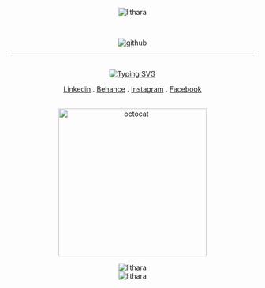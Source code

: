 <div align = "center">
<p align="center"> <img src="https://komarev.com/ghpvc/?username=lithara&label=Profile%20views&color=0e75b6&style=flat" alt="lithara"/> </p> 
<br>
 
![github](https://user-images.githubusercontent.com/113939177/234396050-8e44459d-62d7-45fe-90f1-e85ef09cbe03.gif)

<hr>

<br>
 <a href="https://git.io/typing-svg"><img src="https://readme-typing-svg.demolab.com?font=Fira+Code&size=24&color=FFFFFF&center=true&width=435&lines=UI+%2F+UX+Designer;Web+Development+Enthusiast;Undergraduate" alt="Typing SVG" /></a>
<!--<h3 align="center">UI/UX Designer | Web Development Enthusiast | Undergraduate</h3>-->
<br>
  
<a href ="https://www.linkedin.com/in/lithara-perera/"> Linkedin</a> .
<a href ="https://www.behance.net/lithara-perera"> Behance</a> .
<a href ="https://www.instagram.com/lithara.perera/"> Instagram</a> .
<a href ="https://web.facebook.com/lithara.perera.1/"> Facebook</a>
<br>
<br>

<span><img align="center"  alt="octocat" width="300" src="https://octodex.github.com/images/hula_loop_octodex03.gif"></span>

<div align="center">
  <img align = "center" src = "https://github-readme-stats.vercel.app/api/top-langs/?username=lithara&layout=compact&theme=chartreuse-dark" alt="lithara" />
 </div>
  
<div align="center">
  <img align="center" src="https://github-readme-streak-stats.herokuapp.com/?user=lithara&theme=chartreuse-dark" alt="lithara" />
</div>

</div>
